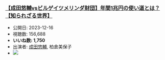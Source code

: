 ### [【成田悠輔vsビルゲイツメリンダ財団】年間1兆円の使い道とは？【知られざる世界】](https://www.youtube.com/watch?v=c4I01jQKGXI)
-   公開日: 2023-12-16
-   視聴数: 156,688
-   **いいね数: 1,750**
-   出演者: [成田悠輔](/rehacq_fan/people/成田悠輔 "wikilink"), 柏倉美保子
- [![](https://img.youtube.com/vi/c4I01jQKGXI/hqdefault.jpg)](https://www.youtube.com/watch?v=c4I01jQKGXI)
